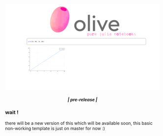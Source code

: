 <div align = "center">
<img src = https://github.com/ChifiSource/image_dump/blob/main/toolips/olive/olivefullcover.png width = 500>
<h5>| pre-release |</h5>
</div>

### wait !
there will be a new version of this which will be available soon, this basic non-working template is just on master for now :)
